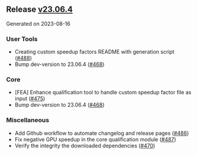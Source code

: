
<br/>

## Release [v23.06.4](https://github.com/NVIDIA/spark-rapids-tools/tree/v23.06.4)
Generated on 2023-08-16
### User Tools

- Creating custom speedup factors README with generation script ([#488](https://github.com/NVIDIA/spark-rapids-tools/pull/488))
- Bump dev-version to 23.06.4 ([#468](https://github.com/NVIDIA/spark-rapids-tools/pull/468))

### Core

- [FEA] Enhance qualification tool to handle custom speedup factor file as input ([#475](https://github.com/NVIDIA/spark-rapids-tools/pull/475))
- Bump dev-version to 23.06.4 ([#468](https://github.com/NVIDIA/spark-rapids-tools/pull/468))

### Miscellaneous

- Add Github workflow to automate changelog and release pages ([#486](https://github.com/NVIDIA/spark-rapids-tools/pull/486))
- Fix negative GPU speedup in the core qualification module ([#487](https://github.com/NVIDIA/spark-rapids-tools/pull/487))
- Verify the integrity the downloaded dependencies ([#470](https://github.com/NVIDIA/spark-rapids-tools/pull/470))

